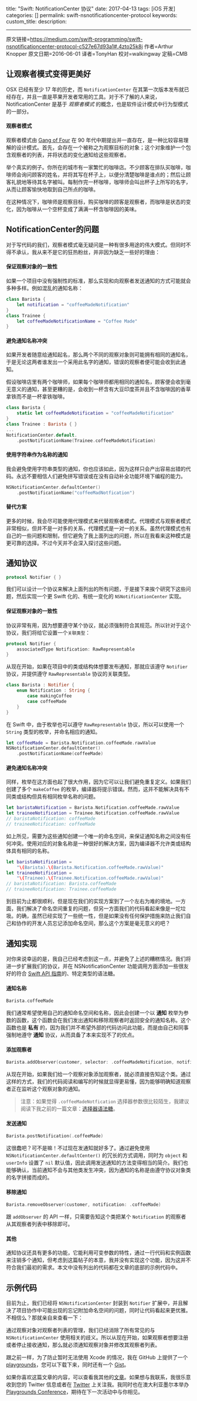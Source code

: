 title: "Swift: NotificationCenter 协议"
date: 2017-04-13
tags: [iOS 开发]
categories: []
permalink: swift-nsnotificationcenter-protocol
keywords: 
custom_title: 
description: 

---
原文链接=https://medium.com/swift-programming/swift-nsnotificationcenter-protocol-c527e67d93a1#.4zto25k8j
作者=Arthur Knopper
原文日期=2016-06-01
译者=TonyHan
校对=walkingway
定稿=CMB

<!--此处开始正文-->

## 让观察者模式变得更美好

OSX 已经有至少 17 年的历史，而 `NotificationCenter` 在其第一次版本发布就已经存在，并且一直是苹果开发者常用的工具。对于不了解的人来说，NotificationCenter 是基于 *观察者模式* 的概念，也是软件设计模式中行为型模式的一部分。

<!--more-->

#### 观察者模式

观察者模式由 [Gang of Four](https://en.wikipedia.org/wiki/Design_Patterns) 在 90 年代中期提出并一直存在，是一种比较容易理解的设计模式。首先，会存在一个被称之为观察目标的对象；这个对象维护一个包含观察者的列表，并将状态的变化通知给这些观察者。

举个真实的例子。你所在的城市有一家繁忙的咖啡店。不少顾客在排队买咖啡，咖啡师会询问顾客的姓名，并将其写在杯子上，以便分清楚咖啡是谁点的；然后让顾客礼貌地等待其名字被叫。每制作完一杯咖啡，咖啡师会叫出杯子上所写的名字，从而让顾客愉快地取到自己所点的咖啡。

在这种情况下，咖啡师是观察目标，购买咖啡的顾客是观察者，而咖啡是状态的变化，因为咖啡从一个空杯变成了满满一杯含咖啡因的美味。

## NotificationCenter的问题

对于写代码的我们，观察者模式毫无疑问是一种有很多用途的伟大模式。但同时不得不承认，我从来不是它的狂热粉丝，并非因为缺乏一些好的理由：

#### 保证观察对象的一致性

如果一个项目中没有强制性的标准，那么实现和向观察者发送通知的方式可能就会多种多样。例如混乱的通知名称：

```swift
class Barista {
    let notification = "coffeeMadeNotification"
}
class Trainee {
    let coffeeMadeNotificationName = "Coffee Made"
}
```

#### 避免通知名称冲突

如果开发者随意给通知起名，那么两个不同的观察对象则可能拥有相同的通知名，于是无论这两者谁发出一个采用此名字的通知，错误的观察者便可能会收到此通知。

假设咖啡店里有两个咖啡师，如果每个咖啡师都用相同的通知名，顾客便会收到毫无意义的通知，甚至更糟的是，会收到一杯含有大豆印度茶并且不含咖啡因的香草拿铁而不是一杯拿铁咖啡。

```swift
class Barista {
    static let coffeeMadeNotification = "coffeeMadeNotification"
}
class Trainee : Barista { }
...
NotificationCenter.default.
    .postNotificationName(Trainee.coffeeMadeNotification)
```

#### 使用字符串作为名称的通知

我会避免使用字符串类型的通知，你也应该如此，因为这样只会产出容易出错的代码。永远不要相信人们避免拼写错误或在没有自动补全功能环境下编程的能力。

```swift
NSNotificationCenter.defaultCenter()
    .postNotificationName("coffeeMadNotfication")
```

#### 替代方案

更多的时候，我会尽可能使用代理模式来代替观察者模式。代理模式与观察者模式非常相似，但并不是一对多的关系，代理模式是一对一的关系。虽然代理模式也有自己的一些问题和限制，但它避免了我上面列出的问题，所以在我看来这种模式是更可靠的选择。不过今天并不会深入探讨这些问题。

## 通知协议

```swift
protocol Notifier { }
```

我们可以设计一个协议来解决上面列出的所有问题，于是接下来挨个研究下这些问题，然后实现一个更 Swift 化的、有统一变化的 `NSNotificationCenter` 实现。

#### 保证观察对象的一致性

协议非常有用，因为想要遵守某个协议，就必须强制符合其规范。所以针对于这个协议，我们将给它设置一个`关联类型`：

```swift
protocol Notifier {
    associatedType Notification: RawRepresentable
}
```

从现在开始，如果在项目中的类或结构体想要发布通知，那就应该遵守 `Notifier` 协议，并提供遵守 `RawRepresentable` 协议的关联类型。

```swift
class Barista : Notifier {
    enum Notification : String {
        case makingCoffee
        case coffeeMade
    }
}
```

在 Swift 中，由于枚举也可以遵守 `RawRepresentable` 协议，所以可以使用一个 `String` 类型的枚举，并命名相应的通知。

```swift
let coffeeMade = Barista.Notification.coffeeMade.rawValue
NSNotificationCenter.defaultCenter()
    .postNotificationName(coffeeMade)
```

#### 避免通知名称冲突

同样，枚举在这方面也起了很大作用，因为它可以让我们避免重复定义。如果我们创建了多个 `makeCoffee` 的枚举，编译器将提示错误。然而，这并不能解决具有不同类或结构但具有相同枚举名称的问题。

```swift
let baristaNotification = Barista.Notification.coffeeMade.rawValue
let traineeNotification = Trainee.Notification.coffeeMade.rawValue
// baristaNotification: coffeeMade
// traineeNotification: coffeeMade
```

如上所见，需要为这些通知创建一个唯一的命名空间，来保证通知名称之间没有任何冲突。使用对应的对象名称是一种很好的解决方案，因为编译器不允许类或结构体具有相同的名称。

```swift
let baristaNotification = 
    "\(Barista).\(Barista.Notification.coffeeMade.rawValue)"
let traineeNotification =
    "\(Trainee).\(Trainee.Notification.coffeeMade.rawValue)"
// baristaNotification: Barista.coffeeMade
// traineeNotification: Trainee.coffeeMade
```

到目前为止都很顺利，但是现在我们的实现方案到了一个左右为难的境地。一方面，我们解决了命名空间重复的问题，但另一方面我们的代码看起来像是一坨垃圾。的确，虽然已经实现了一些统一性，但是如果没有任何保护措施来防止我们自己和协作的开发人员忘记添加命名空间，那么这个方案是毫无意义的吧？

## 通知实现

对你来说幸运的是，我自己已经考虑到这一点，并避免了上述的糟糕情况。我们将进一步扩展我们的协议，并在 NSNotificationCenter 功能调用方面添加一些很友好的符合 [Swift API 指南](https://swift.org/documentation/api-design-guidelines/)的、特定类型的语法糖。

#### 通知名称

```swift
Barista.coffeeMade
```

我们通常希望使用自己的通知命名空间和名称，因此会创建一个以 **通知** 枚举为参数的函数，这个函数会在我们发出通知和移除观察者时返回安全的通知名称。这个函数也是 **私有** 的，因为我们并不希望外部的代码访问此功能，而是由自己和同事强制地遵守 **通知** 协议，从而具备了本来实现不了的优点。

<script src="https://gist.github.com/andyyhope/d5881fcdbbac3ba7d7050496d2801603.js"></script>

#### 添加观察者

```swift
Barista.addObserver(customer, selector: .coffeeMadeNotification, notification: .coffeeMade)
```

从现在开始，如果我们给一个观察对象添加观察者，就必须直接告知这个类。通过这样的方式，我们的代码阅读和编写的时候就显得更易懂，因为能够明确知道观察者正在监听这个观察对象的通知。

> 注意：如果觉得 `.coffeeMadeNotfication` 选择器参数很比较陌生，我建议阅读下我之前的一篇文章：[选择器语法糖](https://medium.com/swift-programming/swift-selector-syntax-sugar-81c8a8b10df3#.otcg9vgde)。

<script src="https://gist.github.com/andyyhope/86081df3eface923793e58bd6dc9d15c.js"></script>

#### 发送通知

```swift
Barista.postNotification(.coffeeMade)
```

这很蠢吧？可不是嘛！不过现在发通知就好多了。通过避免使用 `NSNotificationCenter.defaultCenter()` 的冗长的方式调用，同时为 `object` 和 `userInfo` 设置了 `nil` 默认值，因此调用发送通知的方法变得相当的简介。我们也能够确认，当前通知不会与其他类发生冲突，因为通知的名称是由遵守协议对象类的名字拼接而成的。

<script src="https://gist.github.com/andyyhope/2d07ea00eb69f0c5652f7796043c9104.js"></script>

#### 移除通知

```swift
Barista.removeObserver(customer, notification: .coffeeMade)
```

跟 `addObserver` 的 API 一样，只需要告知这个类把某个 `Notification` 的观察者从其观察者列表中移除即可。

<script src="https://gist.github.com/andyyhope/f397afd8bb16143828cc29a41f46031d.js"></script>

#### 其他

通知协议还具有更多的功能，它能利用可变参数的特性，通过一行代码和实例函数来注销多个通知，但考虑到这篇帖子的本意，我并没有实现这个功能，因为这并不符合我们最初的需求。本文中没有列出的代码都在文章的底部的示例代码中。

## 示例代码

目前为止，我们已经将 `NSNotificationCenter` 封装到 `Notifier` 扩展中，并且解决了项目协作中可能出现的忘记附加命名空间的问题，同时让代码看起来更优雅。不相信么？那就亲自来查看一下：

<script src="https://gist.github.com/andyyhope/ec73810237fbf2a1a641c22e4015fe8e.js"></script>

通过观察对象对观察者列表的管理，我们已经消除了所有常见的与 `NSNotificationCenter` 使用相关的歧义。所以从现在开始，如果观察者想要注册或者停止接收通知，那么就必须通知观察对象并修改其观察者列表。

跟之前一样，为了防止暂时无法使用 Xcode 的情况，我在 GitHub 上提供了一个 [playgrounds](https://github.com/andyyhope/Blog_NSNotificationCenterProtocol)，您可以下载下来，同时还有一个 [Gist](https://gist.github.com/andyyhope/74002ec4b8f63547ac47eaadd807483a)。

如果你喜欢这篇文章的内容，可以查看我其他的[文章](https://medium.com/@AndyyHope)。如果想与我联系，我很乐意收到您的 Twitter 信息或者在 [Twitter](https://twitter.com/AndyyHope) 上关注我。我同时也在澳大利亚墨尔本举办 [Playgrounds Conference](http://www.playgroundscon.com/)，期待在下一次活动中与你相见。

